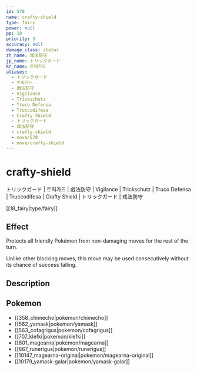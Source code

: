 ```yaml
---
id: 578
name: crafty-shield
type: fairy
power: null
pp: 10
priority: 3
accuracy: null
damage_class: status
zh_name: 戏法防守
jp_name: トリックガード
kr_name: 트릭가드
aliases:
  - トリックガード
  - 트릭가드
  - 戲法防守
  - Vigilance
  - Trickschutz
  - Truco Defensa
  - Truccodifesa
  - Crafty Shield
  - トリックガード
  - 戏法防守
  - crafty-shield
  - move/578
  - move/crafty-shield
---
```

# crafty-shield
    
トリックガード | 트릭가드 | 戲法防守 | Vigilance | Trickschutz | Truco Defensa | Truccodifesa | Crafty Shield | トリックガード | 戏法防守

[[18_fairy|type/fairy]]

## Effect

Protects all friendly Pokémon from non-damaging moves for the rest of the turn.

Unlike other blocking moves, this move may be used consecutively without its chance of success falling.

## Description



## Pokemon

- [[358_chimecho|pokemon/chimecho]]
- [[562_yamask|pokemon/yamask]]
- [[563_cofagrigus|pokemon/cofagrigus]]
- [[707_klefki|pokemon/klefki]]
- [[801_magearna|pokemon/magearna]]
- [[867_runerigus|pokemon/runerigus]]
- [[10147_magearna-original|pokemon/magearna-original]]
- [[10179_yamask-galar|pokemon/yamask-galar]]

